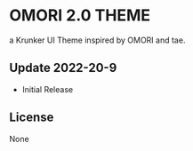 # OMORI 2.0 THEME
a Krunker UI Theme inspired by OMORI and tae.

## Update 2022-20-9

- Initial Release

## License

None
